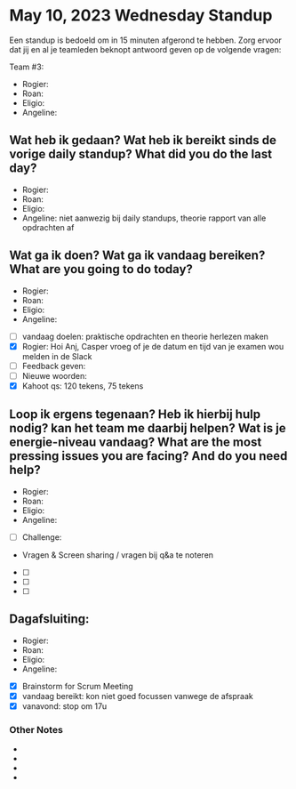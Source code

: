 # May 10, 2023 Wednesday Standup

Een standup is bedoeld om in 15 minuten afgerond te hebben. Zorg ervoor dat jij en al je teamleden beknopt antwoord geven op de volgende vragen:

Team #3:

- Rogier:
- Roan:
- Eligio:
- Angeline:

## Wat heb ik gedaan? Wat heb ik bereikt sinds de vorige daily standup? What did you do the last day?

- Rogier:
- Roan:
- Eligio:
- Angeline: niet aanwezig bij daily standups, theorie rapport van alle opdrachten af

## Wat ga ik doen? Wat ga ik vandaag bereiken? What are you going to do today?

- Rogier:
- Roan:
- Eligio:
- Angeline:
- [ ] vandaag doelen: praktische opdrachten en theorie herlezen maken
- [x] Rogier: Hoi Anj, Casper vroeg of je de datum en tijd van je examen wou melden in de Slack
- [ ] Feedback geven:
- [ ] Nieuwe woorden:
- [x] Kahoot qs: 120 tekens, 75 tekens

## Loop ik ergens tegenaan? Heb ik hierbij hulp nodig? kan het team me daarbij helpen? Wat is je energie-niveau vandaag? What are the most pressing issues you are facing? And do you need help?

- Rogier:
- Roan:
- Eligio:
- Angeline:
- [ ] Challenge:
- Vragen & Screen sharing / vragen bij q&a te noteren
- [ ]
- [ ]
- [ ]

## Dagafsluiting:

- Rogier:
- Roan:
- Eligio:
- Angeline:
- [x] Brainstorm for Scrum Meeting
- [x] vandaag bereikt: kon niet goed focussen vanwege de afspraak
- [x] vanavond: stop om 17u

### Other Notes

-
-
-
-
